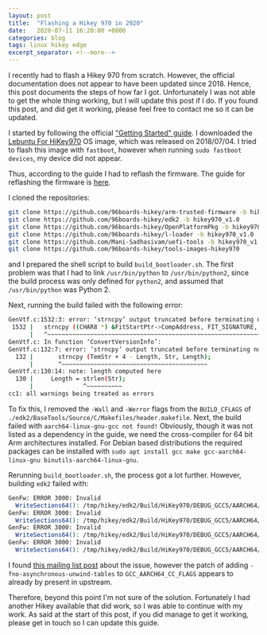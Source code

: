 ```yaml
---
layout: post
title:  "Flashing a Hikey 970 in 2020"
date:   2020-07-11 16:20:00 +0000
categories: blog
tags: linux hikey edge
excerpt_separator: <!--more-->
---
```


I recently had to flash a Hikey 970 from scratch.
However, the official documentation does not appear to have been updated since 2018.
Hence, this post documents the steps of how far I got.
Unfortunately I was not able to get the whole thing working, but I will update this post if I do.
If you found this post, and did get it working, please feel free to contact me so it can be updated.

<!--more-->

I started by following the official ["Getting Started" guide](https://www.96boards.org/documentation/consumer/hikey/hikey970/getting-started/).
I downloaded the [Lebuntu For HiKey970](http://www.lemaker.org/product-hikey970-download-84.html) OS image, which was released on 2018/07/04.
I tried to flash this image with `fastboot`, however when running `sudo fastboot devices`, my device did not appear.

Thus, according to the guide I had to reflash the firmware.
The guide for reflashing the firmware is [here](https://www.96boards.org/documentation/consumer/hikey/hikey970/installation/board-recovery.md.html).

I cloned the repositories:

```sh
git clone https://github.com/96boards-hikey/arm-trusted-firmware -b hikey970_v1.0
git clone https://github.com/96boards-hikey/edk2 -b hikey970_v1.0
git clone https://github.com/96boards-hikey/OpenPlatformPkg -b hikey970_v1.0
git clone https://github.com/96boards-hikey/l-loader -b hikey970_v1.0
git clone https://github.com/Mani-Sadhasivam/uefi-tools -b hikey970_v1.0
git clone https://github.com/96boards-hikey/tools-images-hikey970
```

and I prepared the shell script to build `build_bootloader.sh`.
The first problem was that I had to link `/usr/bin/python` to `/usr/bin/python2`, since the build process was only defined for `python2`, and assumed that `/usr/bin/python` was Python 2.

Next, running the build failed with the following error:

```sh
GenVtf.c:1532:3: error: ‘strncpy’ output truncated before terminating nul copying 8 bytes from a string of the same length [-Werror=stringop-truncation]
 1532 |   strncpy ((CHAR8 *) &FitStartPtr->CompAddress, FIT_SIGNATURE, 8);  // "_FIT_   "
      |   ^~~~~~~~~~~~~~~~~~~~~~~~~~~~~~~~~~~~~~~~~~~~~~~~~~~~~~~~~~~~~~~
GenVtf.c: In function ‘ConvertVersionInfo’:
GenVtf.c:132:7: error: ‘strncpy’ output truncated before terminating nul copying as many bytes from a string as its length [-Werror=stringop-truncation]
  132 |       strncpy (TemStr + 4 - Length, Str, Length);
      |       ^~~~~~~~~~~~~~~~~~~~~~~~~~~~~~~~~~~~~~~~~~
GenVtf.c:130:14: note: length computed here
  130 |     Length = strlen(Str);
      |              ^~~~~~~~~~~
cc1: all warnings being treated as errors
```

To fix this, I removed the `-Wall` and `-Werror` flags from the `BUILD_CFLAGS` of `./edk2/BaseTools/Source/C/Makefiles/header.makefile`.
Next, the build failed with `aarch64-linux-gnu-gcc not found!`
Obviously, though it was not listed as a dependency in the guide, we need the cross-compiler for 64 bit Arm architectures installed.
For Debian based distributions the required packages can be installed with `sudo apt install gcc make gcc-aarch64-linux-gnu binutils-aarch64-linux-gnu`.

Rerunning `build_bootloader.sh`, the process got a lot further.
However, building `edk2` failed with:

```sh
GenFw: ERROR 3000: Invalid
  WriteSections64(): /tmp/hikey/edk2/Build/HiKey970/DEBUG_GCC5/AARCH64/ArmPlatformPkg/PrePi/PeiUniCore/DEBUG/ArmPlatformPrePiUniCore.dll AARCH64 small code model requires identical ELF and PE/COFF section offsets modulo 4 KB.
GenFw: ERROR 3000: Invalid
  WriteSections64(): /tmp/hikey/edk2/Build/HiKey970/DEBUG_GCC5/AARCH64/ArmPlatformPkg/PrePi/PeiUniCore/DEBUG/ArmPlatformPrePiUniCore.dll unsupported ELF EM_AARCH64 relocation 0x137.
GenFw: ERROR 3000: Invalid
  WriteSections64(): /tmp/hikey/edk2/Build/HiKey970/DEBUG_GCC5/AARCH64/ArmPlatformPkg/PrePi/PeiUniCore/DEBUG/ArmPlatformPrePiUniCore.dll unsupported ELF EM_AARCH64 relocation 0x138.
GenFw: ERROR 3000: Invalid
  WriteSections64(): /tmp/hikey/edk2/Build/HiKey970/DEBUG_GCC5/AARCH64/ArmPlatformPkg/PrePi/PeiUniCore/DEBUG/ArmPlatformPrePiUniCore.dll unsupported ELF EM_AARCH64 relocation 0x137.
```

I found [this mailing list post](https://edk2-devel.narkive.com/V1bNsa5l/edk2-patch-basetools-aarch64-add-fno-asynchronous-unwind-tables-to-cflags) about the issue, however the patch of adding `-fno-asynchronous-unwind-tables` to `GCC_AARCH64_CC_FLAGS` appears to already by present in upstream.

Therefore, beyond this point I'm not sure of the solution.
Fortunately I had another Hikey available that did work, so I was able to continue with my work.
As said at the start of this post, if you did manage to get it working, please get in touch so I can update this guide.
